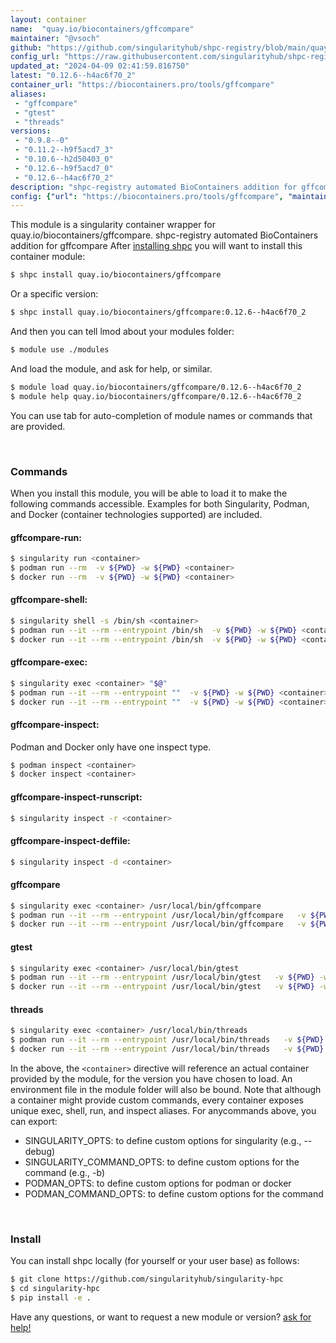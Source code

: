 ```yaml
---
layout: container
name:  "quay.io/biocontainers/gffcompare"
maintainer: "@vsoch"
github: "https://github.com/singularityhub/shpc-registry/blob/main/quay.io/biocontainers/gffcompare/container.yaml"
config_url: "https://raw.githubusercontent.com/singularityhub/shpc-registry/main/quay.io/biocontainers/gffcompare/container.yaml"
updated_at: "2024-04-09 02:41:59.816750"
latest: "0.12.6--h4ac6f70_2"
container_url: "https://biocontainers.pro/tools/gffcompare"
aliases:
 - "gffcompare"
 - "gtest"
 - "threads"
versions:
 - "0.9.8--0"
 - "0.11.2--h9f5acd7_3"
 - "0.10.6--h2d50403_0"
 - "0.12.6--h9f5acd7_0"
 - "0.12.6--h4ac6f70_2"
description: "shpc-registry automated BioContainers addition for gffcompare"
config: {"url": "https://biocontainers.pro/tools/gffcompare", "maintainer": "@vsoch", "description": "shpc-registry automated BioContainers addition for gffcompare", "latest": {"0.12.6--h4ac6f70_2": "sha256:efa1f3228c6df51473f9d2b16289fc4acb8f4355e3de5530fd149165212b85b7"}, "tags": {"0.9.8--0": "sha256:52eaf3065657c4105197fb8b5e62fd4211ec160c1004f9619c3e0bb2feb87749", "0.11.2--h9f5acd7_3": "sha256:ca2d1a6c3f3aee5e98f8f768bccba01fc84d94f3880d361ca1420f3a1845929b", "0.10.6--h2d50403_0": "sha256:9e3a7a0f3bd2a928b28ae9fc31cc1da028908b567c178e8d5a3197df0d91a729", "0.12.6--h9f5acd7_0": "sha256:2bfdd5acf41876fd3d26809c5af7a5e4bd704699c92508409db821c7441475e0", "0.12.6--h4ac6f70_2": "sha256:efa1f3228c6df51473f9d2b16289fc4acb8f4355e3de5530fd149165212b85b7"}, "docker": "quay.io/biocontainers/gffcompare", "aliases": {"gffcompare": "/usr/local/bin/gffcompare", "gtest": "/usr/local/bin/gtest", "threads": "/usr/local/bin/threads"}}
---
```


This module is a singularity container wrapper for quay.io/biocontainers/gffcompare.
shpc-registry automated BioContainers addition for gffcompare
After [installing shpc](#install) you will want to install this container module:


```bash
$ shpc install quay.io/biocontainers/gffcompare
```

Or a specific version:

```bash
$ shpc install quay.io/biocontainers/gffcompare:0.12.6--h4ac6f70_2
```

And then you can tell lmod about your modules folder:

```bash
$ module use ./modules
```

And load the module, and ask for help, or similar.

```bash
$ module load quay.io/biocontainers/gffcompare/0.12.6--h4ac6f70_2
$ module help quay.io/biocontainers/gffcompare/0.12.6--h4ac6f70_2
```

You can use tab for auto-completion of module names or commands that are provided.

<br>

### Commands

When you install this module, you will be able to load it to make the following commands accessible.
Examples for both Singularity, Podman, and Docker (container technologies supported) are included.

#### gffcompare-run:

```bash
$ singularity run <container>
$ podman run --rm  -v ${PWD} -w ${PWD} <container>
$ docker run --rm  -v ${PWD} -w ${PWD} <container>
```

#### gffcompare-shell:

```bash
$ singularity shell -s /bin/sh <container>
$ podman run --it --rm --entrypoint /bin/sh  -v ${PWD} -w ${PWD} <container>
$ docker run --it --rm --entrypoint /bin/sh  -v ${PWD} -w ${PWD} <container>
```

#### gffcompare-exec:

```bash
$ singularity exec <container> "$@"
$ podman run --it --rm --entrypoint ""  -v ${PWD} -w ${PWD} <container> "$@"
$ docker run --it --rm --entrypoint ""  -v ${PWD} -w ${PWD} <container> "$@"
```

#### gffcompare-inspect:

Podman and Docker only have one inspect type.

```bash
$ podman inspect <container>
$ docker inspect <container>
```

#### gffcompare-inspect-runscript:

```bash
$ singularity inspect -r <container>
```

#### gffcompare-inspect-deffile:

```bash
$ singularity inspect -d <container>
```


#### gffcompare

```bash
$ singularity exec <container> /usr/local/bin/gffcompare
$ podman run --it --rm --entrypoint /usr/local/bin/gffcompare   -v ${PWD} -w ${PWD} <container> -c " $@"
$ docker run --it --rm --entrypoint /usr/local/bin/gffcompare   -v ${PWD} -w ${PWD} <container> -c " $@"
```


#### gtest

```bash
$ singularity exec <container> /usr/local/bin/gtest
$ podman run --it --rm --entrypoint /usr/local/bin/gtest   -v ${PWD} -w ${PWD} <container> -c " $@"
$ docker run --it --rm --entrypoint /usr/local/bin/gtest   -v ${PWD} -w ${PWD} <container> -c " $@"
```


#### threads

```bash
$ singularity exec <container> /usr/local/bin/threads
$ podman run --it --rm --entrypoint /usr/local/bin/threads   -v ${PWD} -w ${PWD} <container> -c " $@"
$ docker run --it --rm --entrypoint /usr/local/bin/threads   -v ${PWD} -w ${PWD} <container> -c " $@"
```



In the above, the `<container>` directive will reference an actual container provided
by the module, for the version you have chosen to load. An environment file in the
module folder will also be bound. Note that although a container
might provide custom commands, every container exposes unique exec, shell, run, and
inspect aliases. For anycommands above, you can export:

 - SINGULARITY_OPTS: to define custom options for singularity (e.g., --debug)
 - SINGULARITY_COMMAND_OPTS: to define custom options for the command (e.g., -b)
 - PODMAN_OPTS: to define custom options for podman or docker
 - PODMAN_COMMAND_OPTS: to define custom options for the command

<br>

### Install

You can install shpc locally (for yourself or your user base) as follows:

```bash
$ git clone https://github.com/singularityhub/singularity-hpc
$ cd singularity-hpc
$ pip install -e .
```

Have any questions, or want to request a new module or version? [ask for help!](https://github.com/singularityhub/singularity-hpc/issues)